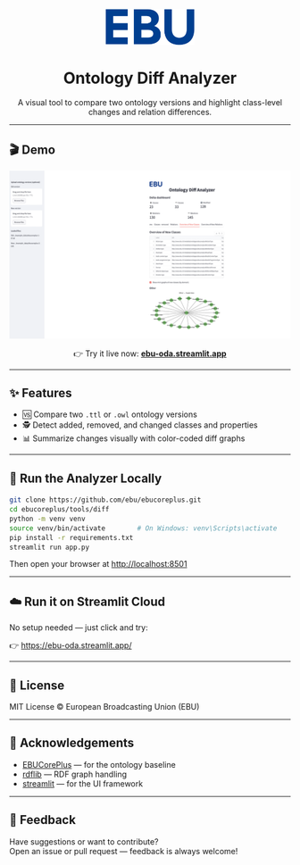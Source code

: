 <p align="center">
  <img src="static/ebu_logo.svg" alt="EBU logo" width="160">
</p>

<h1 align="center">Ontology Diff Analyzer</h1>

<p align="center">
  A visual tool to compare two ontology versions and highlight class-level changes and relation differences.
</p>

---

## 🎬 Demo

<p align="center">
  <a href="https://ebu-oda.streamlit.app/" target="_blank">
    <img src="static/OntoDiffAnalyser.png" alt="Ontology Diff Analyzer Screenshot" width="800">
  </a>
</p>

<p align="center">
  👉 Try it live now: <strong><a href="https://ebu-oda.streamlit.app/">ebu-oda.streamlit.app</a></strong>
</p>

---

## ✨ Features

- 🆚 Compare two `.ttl` or `.owl` ontology versions
- 🕵️ Detect added, removed, and changed classes and properties
- 📊 Summarize changes visually with color-coded diff graphs

---

## 🚀 Run the Analyzer Locally

```bash
git clone https://github.com/ebu/ebucoreplus.git
cd ebucoreplus/tools/diff
python -m venv venv
source venv/bin/activate        # On Windows: venv\Scripts\activate
pip install -r requirements.txt
streamlit run app.py
```

Then open your browser at [http://localhost:8501](http://localhost:8501)

---

## ☁️ Run it on Streamlit Cloud

No setup needed — just click and try:

👉 https://ebu-oda.streamlit.app/

---

## 📄 License

MIT License © European Broadcasting Union (EBU)

---

## 🙌 Acknowledgements

- [EBUCorePlus](https://tech.ebu.ch/metadata/ebucoreplus) — for the ontology baseline
- [rdflib](https://rdflib.readthedocs.io/) — RDF graph handling
- [streamlit](https://streamlit.io/) — for the UI framework

---

## 💬 Feedback

Have suggestions or want to contribute?  
Open an issue or pull request — feedback is always welcome!
